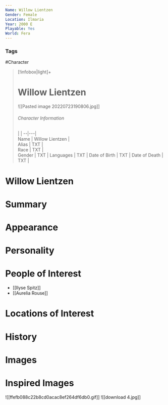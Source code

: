 ```yaml
---
Name: Willow Lientzen  
Gender: Female
Location: Ilmaria
Year: 2000 E
Playable: Yes
World: Fera
---
```


### Tags
#Character 

> [!infobox|light]+  
> # Willow Lientzen  
> ![[Pasted image 20220723190806.jpg]]
> ###### Character Information
>  |   |
> --|---|  
> Name | Willow Lientzen |  
> Alias | TXT |  
> Race | TXT |  
> Gender | TXT |
> Languages | TXT |
> Date of Birth | TXT |
> Date of Death | TXT |

# Willow Lientzen

# Summary

# Appearance

# Personality

# People of Interest
- [[Ilyse Spitz]]
- [[Aurelia Rouse]]

# Locations of Interest

# History

# Images

# Inspired Images
![[ffefb088c22b8cd0acac8ef264df6db0.gif]]
![[download 4.jpg]]